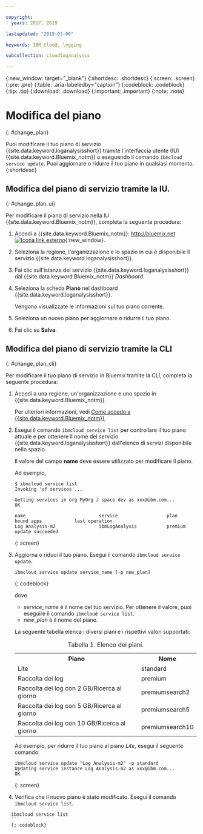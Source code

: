 ```yaml
---

copyright:
  years: 2017, 2019

lastupdated: "2019-03-06"

keywords: IBM Cloud, logging

subcollection: cloudloganalysis

---
```


{:new_window: target="_blank"}
{:shortdesc: .shortdesc}
{:screen: .screen}
{:pre: .pre}
{:table: .aria-labeledby="caption"}
{:codeblock: .codeblock}
{:tip: .tip}
{:download: .download}
{:important: .important}
{:note: .note}


# Modifica del piano
{: #change_plan}

Puoi modificare il tuo piano di servizio {{site.data.keyword.loganalysisshort}} tramite l'interfaccia utente (IU) {{site.data.keyword.Bluemix_notm}} o eseguendo il comando `ibmcloud service update`. Puoi aggiornare o ridurre il tuo piano in qualsiasi momento.
{:shortdesc}

## Modifica del piano di servizio tramite la IU.
{: #change_plan_ui}

Per modificare il piano di servizio nella IU {{site.data.keyword.Bluemix_notm}}, completa la seguente procedura:

1. Accedi a {{site.data.keyword.Bluemix_notm}}: [http://bluemix.net ![Icona link esterno](../../../icons/launch-glyph.svg "Icona link esterno")](http://bluemix.net){:new_window}. 

2. Seleziona la regione, l'organizzazione e lo spazio in cui è disponibile il servizio {{site.data.keyword.loganalysisshort}}.  

3. Fai clic sull'istanza del servizio {{site.data.keyword.loganalysisshort}} dal {{site.data.keyword.Bluemix_notm}} *Dashboard*. 
    
4. Seleziona la scheda **Piano** nel dashboard {{site.data.keyword.loganalysisshort}}.

    Vengono visualizzate le informazioni sul tuo piano corrente.
	
5. Seleziona un nuovo piano per aggiornare o ridurre il tuo piano. 

6. Fai clic su **Salva**.




## Modifica del piano di servizio tramite la CLI
{: #change_plan_cli}

Per modificare il tuo piano di servizio in Bluemix tramite la CLI, completa la seguente procedura:

1. Accedi a una regione, un'organizzazione e uno spazio in {{site.data.keyword.Bluemix_notm}}. 

    Per ulteriori informazioni, vedi [Come accedo a {{site.data.keyword.Bluemix_notm}}](/docs/services/CloudLogAnalysis/qa/cli_qa.html#login).
	
2. Esegui il comando `ibmcloud service list` per controllare il tuo piano attuale e per ottenere il nome del servizio {{site.data.keyword.loganalysisshort}} dall'elenco di servizi disponibile nello spazio. 

    Il valore del campo **name** deve essere utilizzato per modificare il piano. 

    Ad esempio,
	
	```
	$ ibmcloud service list
    Invoking 'cf services'...

    Getting services in org MyOrg / space dev as xxx@ibm.com...
    OK

    name                           service                  plan             bound apps            last operation
    Log Analysis-m2                ibmLogAnalysis           premium                                update succeeded
    ```
	{: screen}
    
3. Aggiorna o riduci il tuo piano. Esegui il comando `ibmcloud service update`.
    
	```
	ibmcloud service update service_name [-p new_plan]
	```
	{: codeblock}
	
	dove 
	
	* *service_name* è il nome del tuo servizio. Per ottenere il valore, puoi eseguire il comando `ibmcloud service list`.
	* *new_plan* è il nome del piano.
	
	La seguente tabella elenca i diversi piani e i rispettivi valori supportati:
	
	<table>
	  <caption>Tabella 1. Elenco dei piani.</caption>
	  <tr>
	    <th>Piano</th>
	    <th>Nome</th>
	  </tr>
	  <tr>
	    <td>Lite</td>
	    <td>standard</td>
	  </tr>
	  <tr>
	    <td>Raccolta dei log</td>
	    <td>premium</td>
	  </tr>
	  <tr>
	    <td>Raccolta dei log con 2 GB/Ricerca al giorno</td>
	    <td>premiumsearch2</td>
	  </tr>
	  <tr>
	    <td>Raccolta dei log con 5 GB/Ricerca al giorno</td>
	    <td>premiumsearch5</td>
	  </tr>
	  <tr>
	    <td>Raccolta dei log con 10 GB/Ricerca al giorno</td>
	    <td>premiumsearch10</td>
	  </tr>
	</table>
	
	Ad esempio, per ridurre il tuo piano al piano *Lite*, esegui il seguente comando:
	
	```
	ibmcloud service update "Log Analysis-m2" -p standard
    Updating service instance Log Analysis-m2 as xxx@ibm.com...
    OK
	```
	{: screen}

4. Verifica che il nuovo piano è stato modificato. Esegui il comando `ibmcloud service list`.

  ```
	ibmcloud service list
	```
	{: codeblock}






